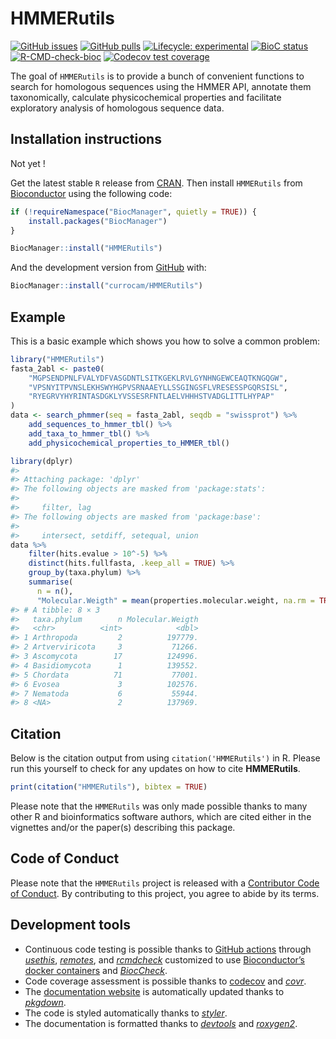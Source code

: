 
<!-- README.md is generated from README.Rmd. Please edit that file -->

# HMMERutils

<!-- badges: start -->

[![GitHub
issues](https://img.shields.io/github/issues/currocam/HMMERutils)](https://github.com/currocam/HMMERutils/issues)
[![GitHub
pulls](https://img.shields.io/github/issues-pr/currocam/HMMERutils)](https://github.com/currocam/HMMERutils/pulls)
[![Lifecycle:
experimental](https://img.shields.io/badge/lifecycle-experimental-orange.svg)](https://lifecycle.r-lib.org/articles/stages.html#experimental)
[![BioC
status](http://www.bioconductor.org/shields/build/release/bioc/HMMERutils.svg)](https://bioconductor.org/checkResults/release/bioc-LATEST/HMMERutils)
[![R-CMD-check-bioc](https://github.com/currocam/utilsHMMER/actions/workflows/R-CMD-check-bioc.yaml/badge.svg)](https://github.com/currocam/utilsHMMER/actions/workflows/R-CMD-check-bioc.yaml)
[![Codecov test
coverage](https://codecov.io/gh/currocam/utilsHMMER/branch/master/graph/badge.svg)](https://app.codecov.io/gh/currocam/utilsHMMER?branch=master)
<!-- badges: end -->

The goal of `HMMERutils` is to provide a bunch of convenient functions
to search for homologous sequences using the HMMER API, annotate them
taxonomically, calculate physicochemical properties and facilitate
exploratory analysis of homologous sequence data.

## Installation instructions

Not yet !

Get the latest stable `R` release from
[CRAN](http://cran.r-project.org/). Then install `HMMERutils` from
[Bioconductor](http://bioconductor.org/) using the following code:

``` r
if (!requireNamespace("BiocManager", quietly = TRUE)) {
    install.packages("BiocManager")
}

BiocManager::install("HMMERutils")
```

And the development version from
[GitHub](https://github.com/currocam/HMMERutils) with:

``` r
BiocManager::install("currocam/HMMERutils")
```

## Example

This is a basic example which shows you how to solve a common problem:

``` r
library("HMMERutils")
fasta_2abl <- paste0(
    "MGPSENDPNLFVALYDFVASGDNTLSITKGEKLRVLGYNHNGEWCEAQTKNGQGW",
    "VPSNYITPVNSLEKHSWYHGPVSRNAAEYLLSSGINGSFLVRESESSPGQRSISL",
    "RYEGRVYHYRINTASDGKLYVSSESRFNTLAELVHHHSTVADGLITTLHYPAP"
)
data <- search_phmmer(seq = fasta_2abl, seqdb = "swissprot") %>%
    add_sequences_to_hmmer_tbl() %>%
    add_taxa_to_hmmer_tbl() %>%
    add_physicochemical_properties_to_HMMER_tbl()
```

``` r
library(dplyr)
#> 
#> Attaching package: 'dplyr'
#> The following objects are masked from 'package:stats':
#> 
#>     filter, lag
#> The following objects are masked from 'package:base':
#> 
#>     intersect, setdiff, setequal, union
data %>%
    filter(hits.evalue > 10^-5) %>%
    distinct(hits.fullfasta, .keep_all = TRUE) %>%
    group_by(taxa.phylum) %>%
    summarise(
      n = n(),
      "Molecular.Weigth" = mean(properties.molecular.weight, na.rm = TRUE)        )
#> # A tibble: 8 × 3
#>   taxa.phylum        n Molecular.Weigth
#>   <chr>          <int>            <dbl>
#> 1 Arthropoda         2          197779.
#> 2 Artverviricota     3           71266.
#> 3 Ascomycota        17          124996.
#> 4 Basidiomycota      1          139552.
#> 5 Chordata          71           77001.
#> 6 Evosea             3          102576.
#> 7 Nematoda           6           55944.
#> 8 <NA>               2          137969.
```

## Citation

Below is the citation output from using `citation('HMMERutils')` in R.
Please run this yourself to check for any updates on how to cite
**HMMERutils**.

``` r
print(citation("HMMERutils"), bibtex = TRUE)
```

Please note that the `HMMERutils` was only made possible thanks to many
other R and bioinformatics software authors, which are cited either in
the vignettes and/or the paper(s) describing this package.

## Code of Conduct

Please note that the `HMMERutils` project is released with a
[Contributor Code of
Conduct](http://bioconductor.org/about/code-of-conduct/). By
contributing to this project, you agree to abide by its terms.

## Development tools

-   Continuous code testing is possible thanks to [GitHub
    actions](https://www.tidyverse.org/blog/2020/04/usethis-1-6-0/)
    through *[usethis](https://CRAN.R-project.org/package=usethis)*,
    *[remotes](https://CRAN.R-project.org/package=remotes)*, and
    *[rcmdcheck](https://CRAN.R-project.org/package=rcmdcheck)*
    customized to use [Bioconductor’s docker
    containers](https://www.bioconductor.org/help/docker/) and
    *[BiocCheck](https://bioconductor.org/packages/3.15/BiocCheck)*.
-   Code coverage assessment is possible thanks to
    [codecov](https://codecov.io/gh) and
    *[covr](https://CRAN.R-project.org/package=covr)*.
-   The [documentation website](http://currocam.github.io/HMMERutils) is
    automatically updated thanks to
    *[pkgdown](https://CRAN.R-project.org/package=pkgdown)*.
-   The code is styled automatically thanks to
    *[styler](https://CRAN.R-project.org/package=styler)*.
-   The documentation is formatted thanks to
    *[devtools](https://CRAN.R-project.org/package=devtools)* and
    *[roxygen2](https://CRAN.R-project.org/package=roxygen2)*.
